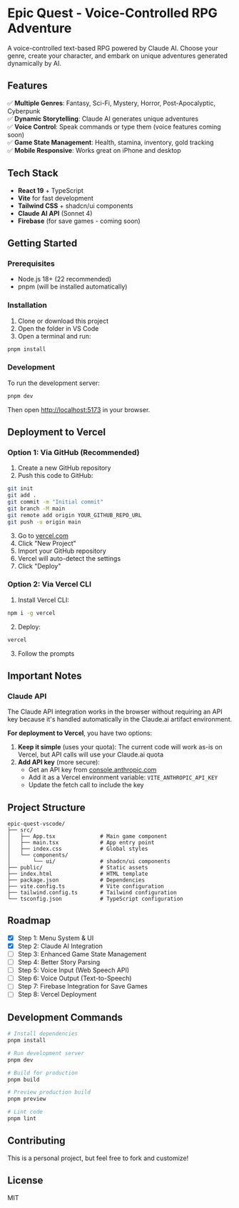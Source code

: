 # Epic Quest - Voice-Controlled RPG Adventure

A voice-controlled text-based RPG powered by Claude AI. Choose your genre, create your character, and embark on unique adventures generated dynamically by AI.

## Features

✅ **Multiple Genres**: Fantasy, Sci-Fi, Mystery, Horror, Post-Apocalyptic, Cyberpunk  
✅ **Dynamic Storytelling**: Claude AI generates unique adventures  
✅ **Voice Control**: Speak commands or type them (voice features coming soon)  
✅ **Game State Management**: Health, stamina, inventory, gold tracking  
✅ **Mobile Responsive**: Works great on iPhone and desktop  

## Tech Stack

- **React 19** + TypeScript
- **Vite** for fast development
- **Tailwind CSS** + shadcn/ui components
- **Claude AI API** (Sonnet 4)
- **Firebase** (for save games - coming soon)

## Getting Started

### Prerequisites

- Node.js 18+ (22 recommended)
- pnpm (will be installed automatically)

### Installation

1. Clone or download this project
2. Open the folder in VS Code
3. Open a terminal and run:

```bash
pnpm install
```

### Development

To run the development server:

```bash
pnpm dev
```

Then open [http://localhost:5173](http://localhost:5173) in your browser.

## Deployment to Vercel

### Option 1: Via GitHub (Recommended)

1. Create a new GitHub repository
2. Push this code to GitHub:
```bash
git init
git add .
git commit -m "Initial commit"
git branch -M main
git remote add origin YOUR_GITHUB_REPO_URL
git push -u origin main
```

3. Go to [vercel.com](https://vercel.com)
4. Click "New Project"
5. Import your GitHub repository
6. Vercel will auto-detect the settings
7. Click "Deploy"

### Option 2: Via Vercel CLI

1. Install Vercel CLI:
```bash
npm i -g vercel
```

2. Deploy:
```bash
vercel
```

3. Follow the prompts

## Important Notes

### Claude API

The Claude API integration works in the browser without requiring an API key because it's handled automatically in the Claude.ai artifact environment. 

**For deployment to Vercel**, you have two options:

1. **Keep it simple** (uses your quota): The current code will work as-is on Vercel, but API calls will use your Claude.ai quota
2. **Add API key** (more secure): 
   - Get an API key from [console.anthropic.com](https://console.anthropic.com)
   - Add it as a Vercel environment variable: `VITE_ANTHROPIC_API_KEY`
   - Update the fetch call to include the key

## Project Structure

```
epic-quest-vscode/
├── src/
│   ├── App.tsx              # Main game component
│   ├── main.tsx             # App entry point
│   ├── index.css            # Global styles
│   └── components/
│       └── ui/              # shadcn/ui components
├── public/                  # Static assets
├── index.html               # HTML template
├── package.json             # Dependencies
├── vite.config.ts           # Vite configuration
├── tailwind.config.ts       # Tailwind configuration
└── tsconfig.json            # TypeScript configuration
```

## Roadmap

- [x] Step 1: Menu System & UI
- [x] Step 2: Claude AI Integration
- [ ] Step 3: Enhanced Game State Management
- [ ] Step 4: Better Story Parsing
- [ ] Step 5: Voice Input (Web Speech API)
- [ ] Step 6: Voice Output (Text-to-Speech)
- [ ] Step 7: Firebase Integration for Save Games
- [ ] Step 8: Vercel Deployment

## Development Commands

```bash
# Install dependencies
pnpm install

# Run development server
pnpm dev

# Build for production
pnpm build

# Preview production build
pnpm preview

# Lint code
pnpm lint
```

## Contributing

This is a personal project, but feel free to fork and customize!

## License

MIT
